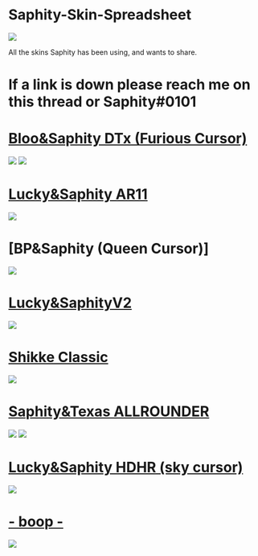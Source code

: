 # Saphity-Skin-Spreadsheet
![](https://i.imgur.com/aQANlvh.jpg)


All the skins Saphity has been using, and wants to share.

# If a link is down please reach me on this thread or Saphity#0101

# [Bloo&Saphity DTx (Furious Cursor)](https://cdn.discordapp.com/attachments/582747881014951956/836491028772028436/-_BlooSaphity_DT_-.osk)
![](https://i.gyazo.com/b5699bd7280e990abe842ae677d8f8a6.jpg)
![](https://i.gyazo.com/b017a936c3edce4e0dc72fa46e8bb597.jpg)

# [Lucky&Saphity AR11](https://drive.google.com/file/d/1IId7GUWZaAgGYdeRusWD0YbGsV_uXlKQ/view?usp=sharing) 
![](https://osu.ppy.sh/ss/16517862/f7d5)

# [BP&Saphity (Queen Cursor)]
![](https://i.gyazo.com/09d8392f694ae2f11e25edaaf70ebb64.jpg)

# [Lucky&SaphityV2](https://drive.google.com/file/d/1CxmnL6l252Th7vry6JB-B1OfqcrMOawX/view?usp=sharing) 
![](https://i.gyazo.com/e8a3a16a31c60ee1fac8f6aec0025ebf.jpg)

# [Shikke Classic](https://drive.google.com/file/d/17LiMCXWIw5f1zT_BHitEYsjZmue13uPo/view?usp=sharing)
![](https://gyazo.com/909867bb65f8f639aca91503d95de5a6.jpg)

# [Saphity&Texas ALLROUNDER](https://drive.google.com/file/d/1oBLS_rpJepR7RKlVkbCiS-OX2-LTZqK5/view?usp=sharing)
![](https://i.gyazo.com/317c4c017319533a5d7291543ebfcdc9.png)
![](https://i.gyazo.com/3913a5d89f78542829d668aa6b856683.png)


# [Lucky&Saphity HDHR (sky cursor)](https://cdn.discordapp.com/attachments/827234055904165928/836486455727226880/---_SaphityLucky_HDHR_---.osk)
![](https://i.gyazo.com/f11e56e19c71a48b51d6ebb5103d2270.jpg)

# [- boop -](https://mega.nz/file/Fb5kGSZT#DhQ6vXx1L-0ndf6sr4yoNwE6kwnvjDA1PgK4Ev5GkLs)
![](https://osu.ppy.sh/ss/14733957/6cce)




